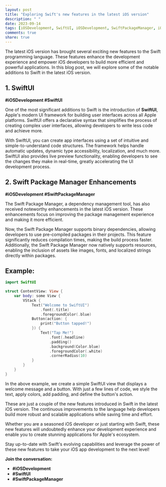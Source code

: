 ```yaml
---
layout: post
title: "Exploring Swift's new features in the latest iOS version"
description: " "
date: 2023-09-14
tags: [iOSDevelopment, SwiftUI, iOSDevelopment, SwiftPackageManager, iOSDevelopment, SwiftUI, SwiftPackageManager]
comments: true
share: true
---
```


The latest iOS version has brought several exciting new features to the Swift programming language. These features enhance the development experience and empower iOS developers to build more efficient and powerful applications. In this blog post, we will explore some of the notable additions to Swift in the latest iOS version.

## 1. SwiftUI

**#iOSDevelopment #SwiftUI**

One of the most significant additions to Swift is the introduction of **SwiftUI**, Apple's modern UI framework for building user interfaces across all Apple platforms. SwiftUI offers a declarative syntax that simplifies the process of creating complex user interfaces, allowing developers to write less code and achieve more.

With SwiftUI, you can create app interfaces using a set of intuitive and simple-to-understand code structures. The framework helps handle automatic updates, dynamic type accessibility, localization, and much more. SwiftUI also provides live preview functionality, enabling developers to see the changes they make in real-time, greatly accelerating the UI development process.

## 2. Swift Package Manager Enhancements

**#iOSDevelopment #SwiftPackageManager**

The Swift Package Manager, a dependency management tool, has also received noteworthy enhancements in the latest iOS version. These enhancements focus on improving the package management experience and making it more efficient.

Now, the Swift Package Manager supports binary dependencies, allowing developers to use pre-compiled packages in their projects. This feature significantly reduces compilation times, making the build process faster. Additionally, the Swift Package Manager now natively supports resources, enabling the inclusion of assets like images, fonts, and localized strings directly within packages.

## Example:

```swift
import SwiftUI

struct ContentView: View {
    var body: some View {
        VStack {
            Text("Welcome to SwiftUI")
                .font(.title)
                .foregroundColor(.blue)
            Button(action: {
                print("Button tapped!")
            }) {
                Text("Tap Me!")
                    .font(.headline)
                    .padding()
                    .background(Color.blue)
                    .foregroundColor(.white)
                    .cornerRadius(10)
            }
        }
    }
}
```

In the above example, we create a simple SwiftUI view that displays a welcome message and a button. With just a few lines of code, we style the text, apply colors, add padding, and define the button's action.

These are just a couple of the new features introduced in Swift in the latest iOS version. The continuous improvements to the language help developers build more robust and scalable applications while saving time and effort.

Whether you are a seasoned iOS developer or just starting with Swift, these new features will undoubtedly enhance your development experience and enable you to create stunning applications for Apple's ecosystem.

Stay up-to-date with Swift's evolving capabilities and leverage the power of these new features to take your iOS app development to the next level!

**Join the conversation:**

- **#iOSDevelopment**
- **#SwiftUI**
- **#SwiftPackageManager**